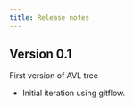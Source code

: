 ```yaml
---
title: Release notes
---
```


## Version 0.1

First version of AVL tree

- Initial iteration using gitflow.
